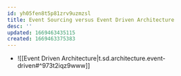 ```yaml
---
id: yh05fen8t5p81zrv9uzmzsl
title: Event Sourcing versus Event Driven Architecture
desc: ''
updated: 1669463435115
created: 1669463375383
---
```


- ![[Event Driven Architecture|t.sd.architecture.event-driven#^973t2iqz9www]]